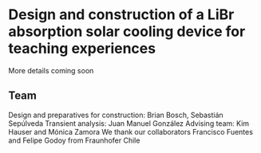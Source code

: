 # Design and construction of a LiBr absorption solar cooling device for teaching experiences

More details coming soon

## Team
Design and preparatives for construction: Brian Bosch, Sebastián Sepúlveda
Transient analysis: Juan Manuel González
Advising team: Kim Hauser and Mónica Zamora
We thank our collaborators Francisco Fuentes and Felipe Godoy from Fraunhofer Chile
